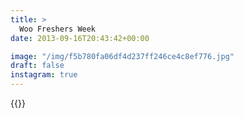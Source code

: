 ```yaml
---
title: >
  Woo Freshers Week
date: 2013-09-16T20:43:42+00:00

image: "/img/f5b780fa06df4d237ff246ce4c8ef776.jpg"
draft: false
instagram: true
---
```


{{<photo src="/img/f5b780fa06df4d237ff246ce4c8ef776.jpg">}}
